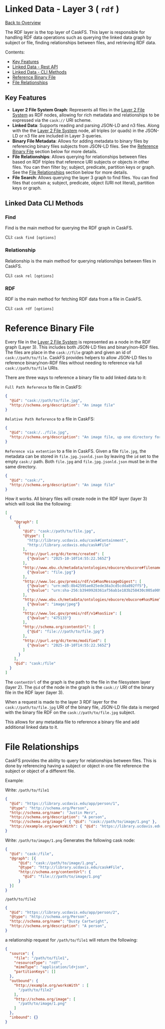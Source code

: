 # Linked Data - Layer 3 ( `rdf` ) 

[Back to Overview](../README.md)

The RDF layer is the top layer of CaskFS. This layer is responsible for handling RDF data operations such as querying the linked data graph by subject or file, finding relationships between files, and retrieving RDF data.

Contents:
- [Key Features](#key-features)
- [Linked Data - Rest API](ld-rest-api.md)
- [Linked Data - CLI Methods](#linked-data-cli-methods)
- [Reference Binary File](#reference-binary-file)
- [File Relationships](#file-relationships)

## Key Features

- **Layer 2 File System Graph**: Represents all files in the [Layer 2 File System](fs.md) as RDF nodes, allowing for rich metadata and relationships to be expressed via the `cask://` URI scheme.
- **Linked Data**: Supports reading and parsing JSON-LD and n3 files.  Along with the the [Layer 2 File System](fs.md) node, all triples (or quads) in the JSON-LD or n3 file are included in Layer 3 queries.
- **Binary File Metadata**: Allows for adding metadata to binary files by referencing binary files subjects from JSON-LD files.  See the [Reference Binary File](#reference-binary-file) section below for more details.
- **File Relationships**: Allows querying for relationships between files based on RDF triples that reference URI subjects or objects in other files.  You can then filter by; subject, predicate, partition keys or graph. See the [File Relationships](#file-relationships) section below for more details.
- **File Search**: Allows querying the layer 3 graph to find files.  You can find files that contain a; subject, predicate, object (URI not literal), partition keys or graph.

## Linked Data CLI Methods

### Find
Find is the main method for querying the RDF graph in CaskFS.

CLI: `cask find [options]`

### Relationship
Relationship is the main method for querying relationships between files in CaskFS.

CLI: `cask rel [options]`

### RDF
RDF is the main method for fetching RDF data from a file in CaskFS.

CLI: `cask rdf [options]`

# Reference Binary File

Every file in the [Layer 2 File System](fs.md) is represented as a node in the RDF graph (Layer 3).  This includes both JSON-LD files and binary/non-RDF files.  The files are place in the `cask://file` graph and given an id of `cask://path/to/file`.  CaskFS provides helpers to allow JSON-LD files to reference binary/non-RDF files without needing to reference via full `cask://path/to/file` URIs.

There are three ways to reference a binary file to add linked data to it:

`Full Path Reference` to file in CaskFS:

```json
{
  "@id": "cask://path/to/file.jpg",
  "http://schema.org/description": "An image file"
}
```

`Relative Path Reference` to a file in CaskFS:
```json
{
  "@id": "cask:/../file.jpg",
  "http://schema.org/description": "An image file, up one directory for metadata file"
}
```

`Reference via extention` to a file in CaskFS.  Given a file `file.jpg`, the metadata can be stored in `file.jpg.jsonld.json` by leaving the `id` set to the empty `cask:/` path.  Both `file.jpg` and `file.jpg.jsonld.json` must be in the same directory.

```json
{
  "@id": "cask:/",
  "http://schema.org/description": "An image file"
}
```

How it works.  All binary files will create node in the RDF layer (layer 3) which will look like the following:

```json
[
  {
    "@graph": [
      {
        "@id": "cask://path/to/file.jpg",
        "@type": [
          "http://library.ucdavis.edu/cask#Containment",
          "http://library.ucdavis.edu/cask#File"
        ],
        "http://purl.org/dc/terms/created": [
          {"@value": "2025-10-10T14:55:22.565Z"}
        ],
        "http://www.ebu.ch/metadata/ontologies/ebucore/ebucore#filename": [
          {"@value": "file.jpg"}
        ],
        "http://www.loc.gov/premis/rdf/v1#hasMessageDigest": [
          {"@value": "urn:md5:8b42595ae025ede38a3cd5cdda892ff5"},
          {"@value": "urn:sha-256:b3949928361af56ab1e183b258430c005a90991f9d8efbcdfcf0575042895af6"}
        ],
        "http://www.ebu.ch/metadata/ontologies/ebucore/ebucore#hasMimeType": [
          {"@value": "image/jpeg"}
        ],
        "http://www.loc.gov/premis/rdf/v1#hasSize": [
          {"@value": "475133"}
        ],
        "http://schema.org/contentUrl": [
          {"@id": "file:///path/to/file.jpg"}
        ],
        "http://purl.org/dc/terms/modified": [
          {"@value": "2025-10-10T14:55:22.565Z"}
        ]
      }
    ],
    "@id": "cask:/file"
  }
]
```

The `contentUrl` of the graph is the path to the file in the filesystem layer (layer 2).  The `@id` of the node in the graph is the `cask://` URI of the binary file in the RDF layer (layer 3). 

When a request is made to the layer 3 RDF layer for the `cask://path/to/file.jpg` URI of the binary file,  JSON-LD file data is merged with the binary file RDF on the `cask://path/to/file.jpg` subject.

This allows for any metadata file to reference a binary file and add additional linked data to it.

# File Relationships

CaskFS provides the ability to query for relationships between files.  This is done by referencing having a subject or object in one file reference the subject or object of a different file.

Example:

Write: `/path/to/file1`
```json
{
  "@id": "https://library.ucdavis.edu/app/person/1",
  "@type": "http://schema.org/Person",
  "http://schema.org/name": "Justin Merz",
  "http://schema.org/description": "A person",
  "http://schema.org/image": { "@id": "cask://path/to/image/1.png" },
  "http://example.org/worksWith": { "@id": "https://library.ucdavis.edu/app/person/2" }
}
```

Write: `/path/to/image/1.png`
Generates the following cask node:

```json
{
  "@id": "cask:/file",
  "@graph": [{
      "@id": "cask://path/to/image/1.png",
      "@type": "http://library.ucdavis.edu/cask#File",
      "http://schema.org/contentUrl": {
        "@id": "file:///path/to/image/1.png"
      }
  }]
}
```

`/path/to/file2`

```json
{
  "@id": "https://library.ucdavis.edu/app/person/2",
  "@type": "http://schema.org/Person",
  "http://schema.org/name": "Dusty Cartwright",
  "http://schema.org/description": "A person",
}
```

a relationship request for `/path/to/file1` will return the following:

```json
{
  "source": {
    "file": "/path/to/file1",
    "resourceType": "rdf",
    "mimeType": "application/ld+json",
    "partitionKeys": []
  },
  "outbound": {
    "http://example.org/worksWith" : [
      "/path/to/file2"
    ],
    "http://schema.org/image": [
      "/path/to/image/1.png"
    ]
  },
  "inbound": {}
}
```
